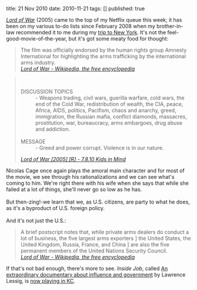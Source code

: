 title: 21 Nov 2010
date: 2010-11-21
tags: []
published: true

<cite><a href="http://www.amazon.com/Lord-War-Widescreen-Nicolas-Cage/dp/B000BYA5G4" target="_blank">Lord of War</a></cite> (2005) came to the top of my Netflix queue&nbsp;this week; it has been on my various to-do lists since February 2008 when my brother-in-law recommended it to me during my <a href="http://www.w3.org/People/Connolly/events/#_6768">trip to New York</a>. It's not the feel-good-movie-of-the-year, but it's got some meaty food for thought:<br />
<blockquote>The film was officially endorsed by the human rights group Amnesty International for highlighting the arms trafficking by the international arms industry.<br />
<address><a href="http://en.wikipedia.org/wiki/Lord_of_War">Lord of War - Wikipedia, the free encyclopedia</a></address></blockquote><blockquote><br />
<dl><dt>DISCUSSION TOPICS</dt>
<dd>- Weapons trading, civil wars, guerilla warfare, cold wars, the end of the Cold War, redistribution of wealth, the CIA, peace, Africa, AIDS, politics, Pacifism, chaos and anarchy, greed, immigration, the Russian mafia, conflict diamonds, massacres, prostitution, war, bureaucracy, arms embargoes, drug abuse and addiction. </dd>
<dt><br />
MESSAGE</dt>
<dd>- Greed and power corrupt. Violence is in our nature.</dd></dl><address><a href="http://www.kids-in-mind.com/l/lordofwar.htm">Lord of War [2005] [R] - 7.8.10 Kids in Mind</a></address></blockquote>Nicolas Cage once again plays the amoral main character and for most of the movie, we see through his rationalizations and we can see what's coming to him. We're right there with his wife when she says that while she failed at a lot of things, she'll never go so low as he has.<br />
<br />
But then-zing!-we learn that we, as U.S. citizens, are party to what he does, as it's a byproduct of U.S. foreign policy.<br />
<br />
And it's not just the U.S.:<br />
<blockquote>A brief postscript notes that, while private arms dealers do conduct a lot of business, the five largest arms exporters ] the United States, the United Kingdom, Russia, France, and China ] are also the five permanent members of the United Nations Security Council.<br />
<address><a href="http://en.wikipedia.org/wiki/Lord_of_War">Lord of War - Wikipedia, the free encyclopedia</a></address></blockquote>If that's not bad enough, there's more to see.&nbsp;<i>Inside Job</i>, called <a href="http://www.fixcongressfirst.org/blog/entry/an-extraordinary-documentary-about-influence-and-government/">An extraordinary documentary about influence and government</a>&nbsp;by Lawrence Lessig,&nbsp;is <a href="http://www.sonyclassics.com/insidejob/dates.html">now playing in KC</a>.<div class="blogger-post-footer"><img width='1' height='1' src='https://blogger.googleusercontent.com/tracker/1117883616379032462-5636225653333832058?l=www.madmode.com' alt='' /></div>